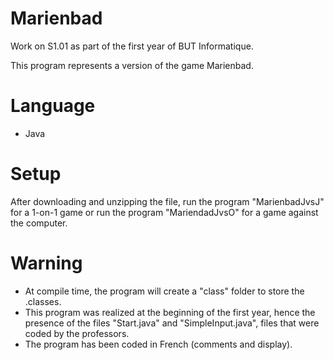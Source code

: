 # Marienbad
Work on S1.01 as part of the first year of BUT Informatique.

This program represents a version of the game Marienbad.

# Language
* Java

# Setup
After downloading and unzipping the file, run the program "MarienbadJvsJ" for a 1-on-1 game or run the program "MariendadJvsO" for a game against the computer.

# Warning
* At compile time, the program will create a "class" folder to store the .classes.
* This program was realized at the beginning of the first year, hence the presence of the files "Start.java" and "SimpleInput.java", files that were coded by the professors.
* The program has been coded in French (comments and display).

